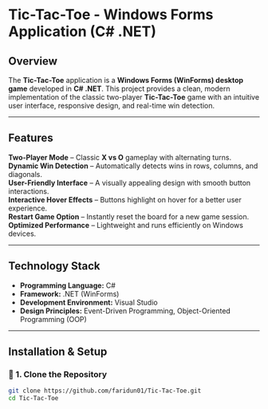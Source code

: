 # Tic-Tac-Toe - Windows Forms Application (C# .NET)  

## Overview  
The **Tic-Tac-Toe** application is a **Windows Forms (WinForms) desktop game** developed in **C# .NET**. This project provides a clean, modern implementation of the classic two-player **Tic-Tac-Toe** game with an intuitive user interface, responsive design, and real-time win detection.  

---

## Features  

**Two-Player Mode** – Classic **X vs O** gameplay with alternating turns.  
**Dynamic Win Detection** – Automatically detects wins in rows, columns, and diagonals.  
**User-Friendly Interface** – A visually appealing design with smooth button interactions.  
**Interactive Hover Effects** – Buttons highlight on hover for a better user experience.  
**Restart Game Option** – Instantly reset the board for a new game session.  
**Optimized Performance** – Lightweight and runs efficiently on Windows devices.  

---

## Technology Stack  

- **Programming Language:** C#  
- **Framework:** .NET (WinForms)  
- **Development Environment:** Visual Studio  
- **Design Principles:** Event-Driven Programming, Object-Oriented Programming (OOP)  

---

##  Installation & Setup  

### 🔹 1. Clone the Repository  
```bash
git clone https://github.com/faridun01/Tic-Tac-Toe.git
cd Tic-Tac-Toe
